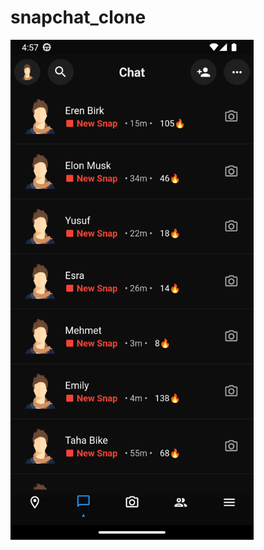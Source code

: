 # snapchat_clone

<img align="center" height=800 src="https://raw.githubusercontent.com/erhangocen/snapchat-clone/master/project_images/Screenshot_1671579419.png"></img>

